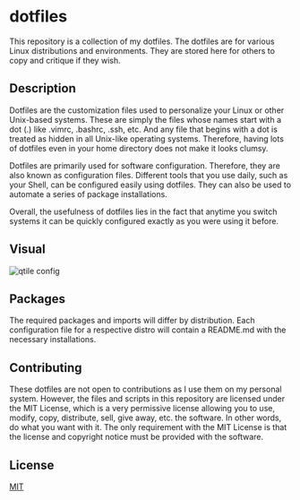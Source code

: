 # dotfiles
This repository is a collection of my dotfiles. The dotfiles are for various Linux distributions and environments. They are stored here for others to copy and critique if they wish. 

## Description
Dotfiles are the customization files used to personalize your Linux or other Unix-based systems. These are simply the files whose names start with a dot (.) like .vimrc, .bashrc, .ssh, etc. And any file that begins with a dot is treated as hidden in all Unix-like operating systems. Therefore, having lots of dotfiles even in your home directory does not make it looks clumsy. 

Dotfiles are primarily used for software configuration. Therefore, they are also known as configuration files. Different tools that you use daily, such as your Shell, can be configured easily using dotfiles. They can also be used to automate a series of package installations. 

Overall, the usefulness of dotfiles lies in the fact that anytime you switch systems it can be quickly configured exactly as you were using it before.

## Visual
![qtile config](https://github.com/dcmaglione/dotfiles/.screenshots/qtile-config.png?raw=true)

## Packages
The required packages and imports will differ by distribution. Each configuration file for a respective distro will contain a README.md with the necessary installations. 

## Contributing
These dotfiles are not open to contributions as I use them on my personal system. However, the files and scripts in this repository are licensed under the MIT License, which is a very permissive license allowing you to use, modify, copy, distribute, sell, give away, etc. the software. In other words, do what you want with it. The only requirement with the MIT License is that the license and copyright notice must be provided with the software.

## License
[MIT](https://choosealicense.com/licenses/mit/)
